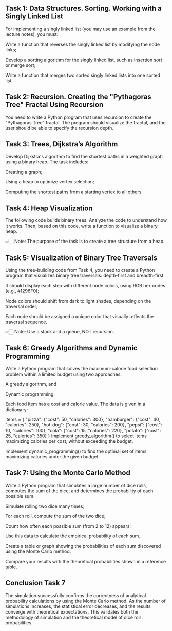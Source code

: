 ## Task 1: Data Structures. Sorting. Working with a Singly Linked List

For implementing a singly linked list (you may use an example from the lecture notes), you must:

Write a function that reverses the singly linked list by modifying the node links;

Develop a sorting algorithm for the singly linked list, such as insertion sort or merge sort;

Write a function that merges two sorted singly linked lists into one sorted list.

## Task 2: Recursion. Creating the "Pythagoras Tree" Fractal Using Recursion

You need to write a Python program that uses recursion to create the "Pythagoras Tree" fractal.
The program should visualize the fractal, and the user should be able to specify the recursion depth.

## Task 3: Trees, Dijkstra’s Algorithm

Develop Dijkstra's algorithm to find the shortest paths in a weighted graph using a binary heap.
The task includes:

Creating a graph;

Using a heap to optimize vertex selection;

Computing the shortest paths from a starting vertex to all others.

## Task 4: Heap Visualization

The following code builds binary trees. Analyze the code to understand how it works.
Then, based on this code, write a function to visualize a binary heap.

👉🏻 Note: The purpose of the task is to create a tree structure from a heap.

## Task 5: Visualization of Binary Tree Traversals

Using the tree-building code from Task 4, you need to create a Python program that visualizes binary tree traversals: depth-first and breadth-first.

It should display each step with different node colors, using RGB hex codes (e.g., #1296F0);

Node colors should shift from dark to light shades, depending on the traversal order;

Each node should be assigned a unique color that visually reflects the traversal sequence.

👉🏻 Note: Use a stack and a queue, NOT recursion.

## Task 6: Greedy Algorithms and Dynamic Programming

Write a Python program that solves the maximum-calorie food selection problem within a limited budget using two approaches:

A greedy algorithm, and

Dynamic programming.

Each food item has a cost and calorie value. The data is given in a dictionary:

items = {
"pizza": {"cost": 50, "calories": 300},
"hamburger": {"cost": 40, "calories": 250},
"hot-dog": {"cost": 30, "calories": 200},
"pepsi": {"cost": 10, "calories": 100},
"cola": {"cost": 15, "calories": 220},
"potato": {"cost": 25, "calories": 350}
}
Implement greedy_algorithm() to select items maximizing calories per cost, without exceeding the budget.

Implement dynamic_programming() to find the optimal set of items maximizing calories under the given budget.

## Task 7: Using the Monte Carlo Method

Write a Python program that simulates a large number of dice rolls, computes the sum of the dice, and determines the probability of each possible sum.

Simulate rolling two dice many times;

For each roll, compute the sum of the two dice;

Count how often each possible sum (from 2 to 12) appears;

Use this data to calculate the empirical probability of each sum.

Create a table or graph showing the probabilities of each sum discovered using the Monte Carlo method.

Compare your results with the theoretical probabilities shown in a reference table.

## Conclusion Task 7

The simulation successfully confirms the correctness of analytical probability calculations by using the Monte Carlo method. As the number of simulations increases, the statistical error decreases, and the results converge with theoretical expectations. This validates both the methodology of simulation and the theoretical model of dice roll probabilities.
